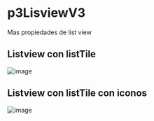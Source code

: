 # p3LisviewV3
Mas propiedades de list view

## Listview con listTile
![image](https://github.com/user-attachments/assets/e58e6f67-c9f3-48a6-9eb5-bb47332d0d0b)

## Listview con listTile con iconos
![image](https://github.com/user-attachments/assets/4ca99fb0-d450-4385-b3be-f11de1352203)

